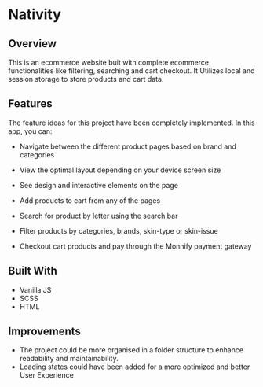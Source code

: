 # **Nativity**


## **Overview**

This is an ecommerce website buit with complete ecommerce functionalities like filtering, searching and cart checkout.  It Utilizes local and session storage to store products and cart data.

## **Features**

The feature ideas for this project have been completely implemented. In this app, you can:

- Navigate between the different product pages based on brand and categories
 
- View the optimal layout depending on your device screen size
 
- See design and interactive elements on the page
 
- Add products to cart from any of the pages
 
- Search for product by letter using the search bar
 
- Filter products by categories, brands, skin-type or skin-issue
 
- Checkout cart products and pay through the Monnify payment gateway

## **Built With**
- Vanilla JS
- SCSS
- HTML

## **Improvements**
- The project could be more organised in a folder structure to enhance readability and maintainability.
- Loading states could have been added for a more optimized and better User Experience
